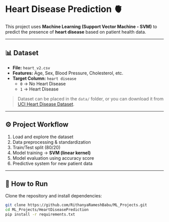 # Heart Disease Prediction 🫀

This project uses **Machine Learning (Support Vector Machine - SVM)** to predict the presence of **heart disease** based on patient health data.

---

## 📊 Dataset

- **File:** `heart_v2.csv`
- **Features:** Age, Sex, Blood Pressure, Cholesterol, etc.
- **Target Column:** `heart disease`
  - `0` → No Heart Disease  
  - `1` → Heart Disease

> Dataset can be placed in the `data/` folder, or you can download it from [UCI Heart Disease Dataset](https://archive.ics.uci.edu/ml/datasets/heart+Disease).

---

## ⚙️ Project Workflow

1. Load and explore the dataset
2. Data preprocessing & standardization
3. Train/Test split (80/20)
4. Model training → **SVM (linear kernel)**
5. Model evaluation using accuracy score
6. Predictive system for new patient data

---

## 🚀 How to Run

Clone the repository and install dependencies:

```bash
git clone https://github.com/RithanyaRameshBabu/ML_Projects.git
cd ML_Projects/HeartDiseasePrediction
pip install -r requirements.txt
